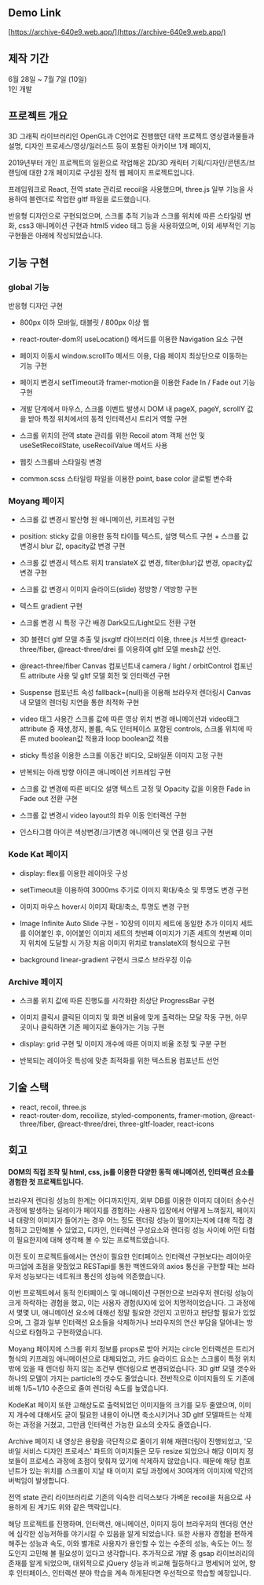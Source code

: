 ## Demo Link
[https://archive-640e9.web.app/](https://archive-640e9.web.app/)

## 제작 기간
6월 28일 ~ 7월 7일 (10일)  
1인 개발


## 프로젝트 개요
3D 그래픽 라이브러리인 OpenGL과 C언어로 진행했던 대학 프로젝트 영상결과물들과 설명, 디자인 프로세스/영상/일러스트 등이 포함된 아카이브 1개 페이지,  

2019년부터 개인 프로젝트의 일환으로 작업해온 2D/3D 캐릭터 기획/디자인/콘텐츠/브랜딩에 대한 2개 페이지로 구성된 정적 웹 페이지 프로젝트입니다.   

프레임워크로 React, 전역 state 관리로 recoil을 사용했으며, three.js 일부 기능을 사용하여 블렌더로 작업한 gltf 파일을 로드했습니다.  

반응형 디자인으로 구현되었으며, 스크롤 추적 기능과 스크롤 위치에 따른 스타일링 변화, css3 애니메이션 구현과 html5 video 태그 등을 사용하였으며, 이외 세부적인 기능 구현들은 아래에 작성되었습니다.  

## 기능 구현

### global 기능

반응형 디자인 구현
- 800px 이하 모바일, 태블릿 / 800px 이상 웹

- react-router-dom의 useLocation() 메서드를 이용한 Navigation 요소 구현

- 페이지 이동시 window.scrollTo 메서드 이용, 다음 페이지 최상단으로 이동하는 기능 구현

- 페이지 변경시 setTimeout과 framer-motion을 이용한 Fade In / Fade out 기능 구현

- 개발 단계에서 마우스, 스크롤 이벤트 발생시 DOM 내 pageX, pageY, scrollY 값을 받아 특정 위치에서의 동적 인터랙션시 트리거 역할 구현

- 스크롤 위치의 전역 state 관리를 위한 Recoil atom 객체 선언 및 useSetRecoilState, useRecoilValue 메서드 사용

- 웹킷 스크롤바 스타일링 변경

- common.scss 스타일링 파일을 이용한 point, base color 글로벌 변수화





### Moyang 페이지

- 스크롤 값 변경시 발산형 원 애니메이션, 키프레임 구현

- position: sticky 값을 이용한 동적 타이틀 텍스트, 설명 텍스트 구현 + 스크롤 값 변경시 blur 값, opacity값 변경 구현

- 스크롤 값 변경시 텍스트 위치 translateX 값 변경, filter(blur)값 변경, opacity값 변경 구현

- 스크롤 값 변경시 이미지 슬라이드(slide) 정방향 / 역방향 구현

- 텍스트 gradient 구현

- 스크롤 변경 시 특정 구간 배경 Dark모드/Light모드 전환 구현

- 3D 블렌더 gltf 모델 추출 및 jsxgltf 라이브러리 이용, three.js 서브셋 @react-three/fiber, @react-three/drei 를 이용하여 gltf 모델 mesh값 선언. 

- @react-three/fiber Canvas 컴포넌트내 camera / light / orbitControl 컴포넌트 attribute 사용 및 gltf 모델 회전 및 인터랙션 구현

- Suspense 컴포넌트 속성 fallback={null}을 이용해 브라우저 렌더링시 Canvas 내 모델의 렌더링 지연을 통한 최적화 구현

- video 태그 사용간 스크롤 값에 따른 영상 위치 변경 애니메이션과 video태그 attribute 중 재생,정지, 볼륨, 속도 인터페이스 포함된 controls, 스크롤 위치에 따른 muted boolean값 적용과 loop boolean값 적용

- sticky 특성을 이용한 스크롤 이동간 비디오, 모바일폰 이미지 고정 구현

- 반복되는 아래 방향 아이콘 애니메이션 키프레임 구현

- 스크롤 값 변경에 따른 비디오 설명 텍스트 고정 및 Opacity 값을 이용한 Fade in Fade out 전환 구현

- 스크롤 값 변경시 video layout의 좌우 이동 인터랙션 구현

- 인스타그램 아이콘 색상변경/크기변경 애니메이션 및 연결 링크 구현






### Kode Kat 페이지

- display: flex를 이용한 레이아웃 구성

- setTimeout을 이용하여 3000ms 주기로 이미지 확대/축소 및 투명도 변경 구현

- 이미지 마우스 hover시 이미지 확대/축소, 투명도 변경 구현

- Image Infinite Auto Slide 구현 - 10장의 이미지 세트에 동일한 추가 이미지 세트를 이어붙인 후, 이어붙인 이미지 세트의 첫번째 이미지가 기존 세트의 첫번째 이미지 위치에 도달할 시 가장 처음 이미지 위치로 translateX의 형식으로 구현

- background linear-gradient 구현시 크로스 브라우징 이슈






### Archive 페이지

- 스크롤 위치 값에 따른 진행도를 시각화한 최상단 ProgressBar 구현

- 이미지 클릭시 클릭된 이미지 및 화면 비율에 맞게 출력하는 모달 작동 구현, 아무 곳이나 클릭하면 기존 페이지로 돌아가는 기능 구현

- display: grid 구현 및 이미지 개수에 따른 이미지 비율 조정 및 구분 구현

- 반복되는 레이아웃 특성에 맞춘 최적화를 위한 텍스트용 컴포넌트 선언  




## 기술 스택

- react, recoil, three.js
- react-router-dom, recoilize, styled-components, framer-motion, @react-three/fiber, @react-three/drei, three-gltf-loader, react-icons







## 회고

#### DOM의 직접 조작 및 html, css, js를 이용한 다양한 동적 애니메이션, 인터랙션 요소를 경험한 첫 프로젝트입니다.

브라우저 렌더링 성능의 한계는 어디까지인지, 외부 DB를 이용한 이미지 데이터 송수신 과정에 발생하는 딜레이가 페이지를 경험하는 사용자 입장에서 어떻게 느껴질지, 페이지 내 대량의 이미지가 들어가는 경우 어느 정도 렌더링 성능이 떨어지는지에 대해 직접 경험하고 고민해볼 수 있었고, 디자인, 인터랙션 구성요소와 렌더링 성능 사이에 어떤 타협이 필요한지에 대해 생각해 볼 수 있는 프로젝트였습니다.

이전 토이 프로젝트들에서는 연산이 필요한 인터페이스 인터랙션 구현보다는 레이아웃 마크업에 초점을 맞췄었고 RESTapi를 통한 백엔드와의 axios 통신을 구현할 때는 브라우저 성능보다는 네트워크 통신의 성능에 의존했습니다.

이번 프로젝트에서 동적 인터페이스 및 애니메이션 구현만으로 브라우저 렌더링 성능이 크게 하락하는 경험을 했고, 이는 사용자 경험(UX)에 있어 치명적이었습니다. 그 과정에서 몇몇 UI, 애니메이션 요소에 대해선 정말 필요한 것인지 고민하고 판단할 필요가 있었으며, 그 결과 일부 인터랙션 요소들을 삭제하거나 브라우저의 연산 부담을 덜어내는 방식으로 타협하고 구현하였습니다.

Moyang 페이지에 스크롤 위치 정보를 props로 받아 커지는 circle 인터랙션은 트리거 형식의 키프레임 애니메이션으로 대체되었고, 카드 슬라이드 요소는 스크롤이 특정 위치 밖에 있을 때 렌더링 하지 않는 조건부 렌더링으로 변경되었습니다. 3D gltf 모델 갯수와 하나의 모델이 가지는 particle의 갯수도 줄었습니다. 전반적으로 이미지들의 도 기존에 비해 1/5~1/10 수준으로 줄여 렌더링 속도를 높였습니다.

KodeKat 페이지 또한 고해상도로 출력되었던 이미지들의 크기를 모두 줄였으며, 이미지 개수에 대해서도 굳이 필요한 내용이 아니면 축소시키거나 3D gltf 모델파트는 삭제하는 과정을 거쳤고, 그만큼 인터랙션 가능한 요소의 숫자도 줄였습니다. 

Archive 페이지 내 영상은 용량을 극단적으로 줄이기 위해 재렌더링이 진행되었고, '모바일 서비스 디자인 프로세스' 파트의 이미지들은 모두 resize 되었으나 해당 이미지 정보들이 프로세스 과정에 초점이 맞춰져 있기에 삭제하지 않았습니다. 때문에 해당 컴포넌트가 있는 위치를 스크롤이 지날 때 이미지 로딩 과정에서 30여개의 이미지에 약간의 버벅임이 발생합니다.

전역 state 관리 라이브러리로 기존의 익숙한 리덕스보다 가벼운 recoil을 처음으로 사용하게 된 계기도 위와 같은 맥락입니다. 

해당 프로젝트를 진행하며, 인터랙션, 애니메이션, 이미지 등이 브라우저의 렌더링 연산에 심각한 성능저하를 야기시킬 수 있음을 알게 되었습니다. 또한 사용자 경험을 편하게 해주는 성능과 속도, 이와 별개로 사용자가 용인할 수 있는 수준의 성능, 속도는 어느 정도인지 고민해 볼 필요성이 있다고 생각합니다. 추가적으로 개발 중 gsap 라이브러리의 존재를 알게 되었으며, 대외적으로 jQuery 성능과 비교해 월등하다고 명세되어 있어, 향후 인터페이스, 인터랙션 분야 학습을 계속 하게된다면 우선적으로 학습할 예정입니다.
